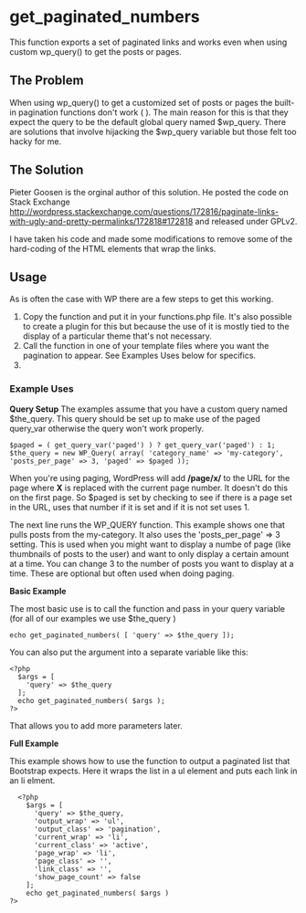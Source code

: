 # get_paginated_numbers
This function exports a set of paginated links and works even when using custom wp_query() to get the posts or pages.

## The Problem
When using wp_query() to get a customized set of posts or pages the built-in pagination functions don't work ( ). The main reason for this is that they expect the query to be the default global query named $wp_query. There are solutions that involve hijacking the $wp_query variable but those felt too hacky for me.

## The Solution
Pieter Goosen is the orginal author of this solution. He posted the code on Stack Exchange http://wordpress.stackexchange.com/questions/172816/paginate-links-with-ugly-and-pretty-permalinks/172818#172818 and released under GPLv2.

I have taken his code and made some modifications to remove some of the hard-coding of the HTML elements that wrap the links.

## Usage
As is often the case with WP there are a few steps to get this working.

1. Copy the function and put it in your functions.php file. It's also possible to create a plugin for this but because the use of it is mostly tied to the display of a particular theme that's not necessary.
2. Call the function in one of your template files where you want the pagination to appear. See Examples Uses below for specifics.
3. 
### Example Uses

**Query Setup**
The examples assume that you have a custom query named $the_query. This query should be set up to make use of the paged query_var otherwise the query won't work properly. 
````
$paged = ( get_query_var('paged') ) ? get_query_var('paged') : 1;
$the_query = new WP_Query( array( 'category_name' => 'my-category', 'posts_per_page' => 3, 'paged' => $paged ));
````            
When you're using paging, WordPress will add **/page/x/** to the URL for the page where **X** is replaced with the current page number. It doesn't do this on the first page. So $paged is set by checking to see if there is a page set in the URL, uses that number if it is set and if it is not set uses 1.

The next line runs the WP_QUERY function. This example shows one that pulls posts from the my-category. It also uses the 'posts_per_page' => 3 setting. This is used when you might want to display a numbe of page (like thumbnails of posts to the user) and want to only display a certain amount at a time. You can change 3 to the number of posts you want to display at a time. These are optional but often used when doing paging.

**Basic Example**

The most basic use is to call the function and pass in your query variable (for all of our examples we use $the_query )
````
echo get_paginated_numbers( [ 'query' => $the_query ]);
````
You can also put the argument into a separate variable like this:
````
<?php
  $args = [
    'query' => $the_query
  ];
  echo get_paginated_numbers( $args );
?>
````

That allows you to add more parameters later.

**Full Example**

This example shows how to use the function to output a paginated list that Bootstrap expects. Here it wraps the list in a ul element and puts each link in an li elment. 

````
  <?php
    $args = [
      'query' => $the_query,
      'output_wrap' => 'ul',
      'output_class' => 'pagination',
      'current_wrap' => 'li',
      'current_class' => 'active',
      'page_wrap' => 'li',
      'page_class' => '',
      'link_class' => '',
      'show_page_count' => false    
    ];
    echo get_paginated_numbers( $args )
?>
````
